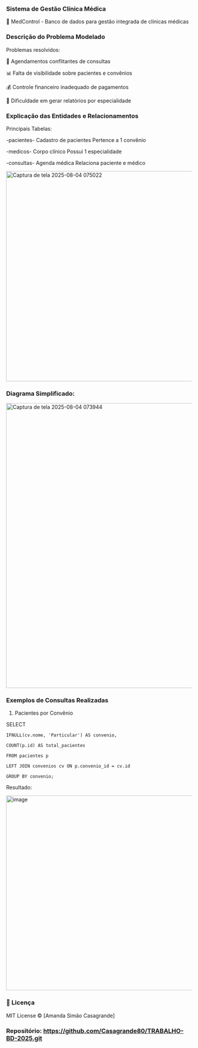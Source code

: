 ### Sistema de Gestão Clínica Médica

🏥 MedControl - Banco de dados para gestão integrada de clínicas médicas

### Descrição do Problema Modelado
Problemas resolvidos:

📅 Agendamentos conflitantes de consultas

📊 Falta de visibilidade sobre pacientes e convênios

💰 Controle financeiro inadequado de pagamentos

🏥 Dificuldade em gerar relatórios por especialidade

### Explicação das Entidades e Relacionamentos
Principais Tabelas:

-pacientes-	Cadastro de pacientes	Pertence a 1 convênio

-medicos-	Corpo clínico	Possui 1 especialidade

-consultas-	Agenda médica	Relaciona paciente e médico

<img width="766" height="571" alt="Captura de tela 2025-08-04 075022" src="https://github.com/user-attachments/assets/6cb21403-cc80-460f-ac6e-1cb21281e5c5" />

### Diagrama Simplificado:

<img width="854" height="774" alt="Captura de tela 2025-08-04 073944" src="https://github.com/user-attachments/assets/04ddb1d4-9b42-4c3c-b3a5-7508bfc29e99" />

### Exemplos de Consultas Realizadas
1. Pacientes por Convênio

SELECT 

    IFNULL(cv.nome, 'Particular') AS convenio,

    COUNT(p.id) AS total_pacientes
    
    FROM pacientes p

    LEFT JOIN convenios cv ON p.convenio_id = cv.id

    GROUP BY convenio;

 Resultado:
 
<img width="554" height="529" alt="image" src="https://github.com/user-attachments/assets/b48400ed-1ff2-4e50-a175-abcee6efd6a4" />


### 📝 Licença
MIT License © [Amanda Simão Casagrande]

### Repositório: https://github.com/Casagrande80/TRABALHO-BD-2025.git

